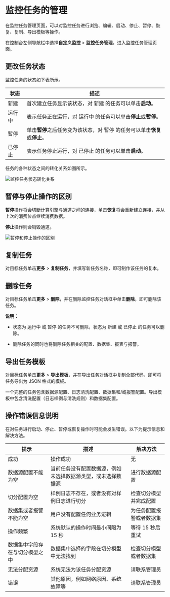 # 监控任务的管理

在监控任务管理页面，可以对监控任务进行浏览、编辑、启动、停止、暂停、恢复、复制、导出模板等操作。

在控制台左侧导航栏中选择**自定义监控** \> **监控任务管理**，进入监控任务管理页面。

## 更改任务状态

监控任务的状态如下表所示。

|状态|描述|
|--|--|
|新建|首次建立任务显示该状态，对 新建 的任务可以单击**启动**。|
|运行中|表示任务正在运行，对 运行中 的任务可以单击**停止**或**暂停**。|
|暂停|单击**暂停**之后任务变为该状态，对 暂停 的任务可以单击**恢复**或**停止**。|
|已停止|表示任务停止运行，对 已停止 的任务可以单击**启动**。|

任务的各种状态之间的转化关系如图所示。

![](../images/p44050.png "监控任务状态转化关系")

## **暂停**与**停止**操作的区别

**暂停**操作将会切断计算引擎与通道之间的连接，单击**恢复**将会重新建立连接，并从上次的消费位点继续消费数据。

**停止**操作则会销毁通道。

![](../images/p44051.png "暂停和停止操作的区别")

## 复制任务

对目标任务单击**更多** \> **复制任务**，并填写新任务名称，即可制作该任务的复本。

## 删除任务

对目标任务单击**更多** \> **删除**，并在删除监控任务对话框中单击**删除**，即可删除该任务。

**说明：**

-   状态为 运行中 或 暂停 的任务不可删除，状态为 新建 或 已停止 的任务可以删除。

-   删除任务的同时也将删除任务相关的配置、数据集、报表与报警。


## 导出任务模板

对目标任务单击**更多** \> **导出模板**，并在导出任务对话框中复制全部代码，即可将任务导出为 JSON 格式的模板。

一个完整的任务包含数据源配置、日志清洗配置、数据集和/或报警配置。导出模板中包含清洗配置（日志样例与清洗规则）和数据集配置。

## 操作错误信息说明

在对任务进行启动、停止、暂停或恢复操作时可能会发生错误。以下为提示信息和解决方法。

|提示|描述|解决方法|
|--|--|----|
|成功|操作成功|无|
|数据源配置不能为空|当前任务没有配置数据源，例如未选择数据源类型，或未选择数据源|进行数据源配置|
|切分配置为空|样例日志不存在，或者没有对样例日志进行切分|检查切分模型并完成配置|
|数据集或者报警不能为空|用户没有配置任何业务逻辑|为任务配置报警或者数据集|
|操作频繁|系统默认的操作时间最小间隔为 15 秒|等待 15 秒后重试|
|数据集中字段存在与切分模型之中|数据集中选择的字段在切分模型中无法找到|检查切分模型或者数据集|
|无法分配资源|系统无法为该任务分配资源|请联系管理员|
|错误|其他原因，例如网络原因、系统故障等|请联系管理员|

